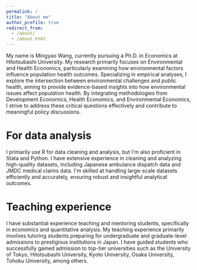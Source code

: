 ```yaml
---
permalink: /
title: "About me"
author_profile: true
redirect_from: 
  - /about/
  - /about.html
---
```


My name is Mingyao Wang, currently pursuing a Ph.D. in Economics at Hitotsubashi University. My research primarily focuses on Environmental and Health Economics, particularly examining how environmental factors influence population health outcomes. Specializing in empirical analyses, I explore the intersection between environmental challenges and public health, aiming to provide evidence-based insights into how environmental issues affect population health. By integrating methodologies from Development Economics, Health Economics, and Environmental Economics, I strive to address these critical questions effectively and contribute to meaningful policy discussions.

For data analysis
======
I primarily use R for data cleaning and analysis, but I'm also proficient in Stata and Python. I have extensive experience in cleaning and analyzing high-quality datasets, including Japanese ambulance dispatch data and JMDC medical claims data. I'm skilled at handling large-scale datasets efficiently and accurately, ensuring robust and insightful analytical outcomes.


Teaching experience
======
I have substantial experience teaching and mentoring students, specifically in economics and quantitative analysis. My teaching experience primarily involves tutoring students preparing for undergraduate and graduate-level admissions to prestigious institutions in Japan. I have guided students who successfully gained admission to top-tier universities such as the University of Tokyo, Hitotsubashi University, Kyoto University, Osaka University, Tohoku University, among others.
